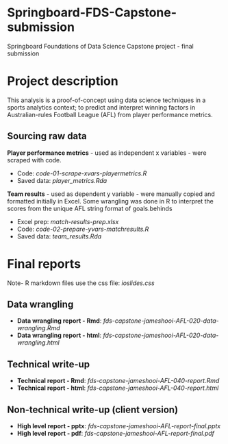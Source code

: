 # Springboard-FDS-Capstone-submission
Springboard Foundations of Data Science Capstone project - final submission

# Project description
This analysis is a proof-of-concept using data science techniques in a sports analytics context; to predict and interpret winning factors in Australian-rules Football League (AFL) from player performance metrics.

## Sourcing raw data
**Player performance metrics** - used as independent x variables - were scraped with code.

- Code: *code-01-scrape-xvars-playermetrics.R*
- Saved data: *player_metrics.Rda*

**Team results** - used as dependent y variable - were manually copied and formatted initially in Excel. Some wrangling was done in R to interpret the scores from the unique AFL string format of goals.behinds

- Excel prep: *match-results-prep.xlsx*
- Code: *code-02-prepare-yvars-matchresults.R*
- Saved data: *team_results.Rda*

# Final reports
Note- R markdown files use the css file: *ioslides.css*

## Data wrangling

- **Data wrangling report - Rmd**: *fds-capstone-jameshooi-AFL-020-data-wrangling.Rmd*
- **Data wrangling report - html**: *fds-capstone-jameshooi-AFL-020-data-wrangling.html*

## Technical write-up

- **Technical report - Rmd**: *fds-capstone-jameshooi-AFL-040-report.Rmd*
- **Technical report - html**: *fds-capstone-jameshooi-AFL-040-report.html*

## Non-technical write-up (client version)

- **High level report - pptx**: *fds-capstone-jameshooi-AFL-report-final.pptx*
- **High level report - pdf**: *fds-capstone-jameshooi-AFL-report-final.pdf*
